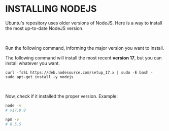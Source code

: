 # INSTALLING NODEJS
Ubuntu's repository uses older versions of NodeJS. Here is a way to install the most up-to-date NodeJS version.

<br>

Run the following command, informing the major version you want to install.

The following command will install the most recent **version 17**, but you can install whatever you want.

```
curl -fsSL https://deb.nodesource.com/setup_17.x | sudo -E bash -
sudo apt-get install -y nodejs
```
<br>

Now, check if it installed the proper version.
Example:

```bash
node -v
# v17.9.0

npm -v
# 8.5.5
```
